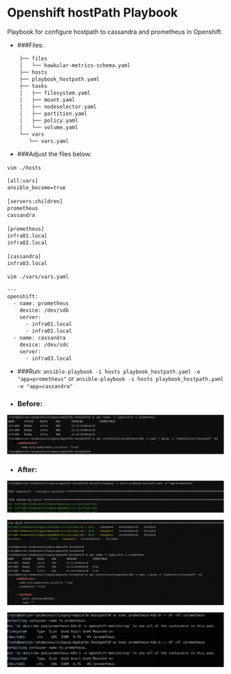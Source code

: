 # Openshift hostPath Playbook
Playbook for configure hostpath to cassandra and prometheus in Openshift.


- ###Files:

```
    ├── files
    │   └── hawkular-metrics-schema.yaml
    ├── hosts
    ├── playbook_hostpath.yaml
    ├── tasks
    │   ├── filesystem.yaml
    │   ├── mount.yaml
    │   ├── nodeselector.yaml
    │   ├── partition.yaml
    │   ├── policy.yaml
    │   └── volume.yaml
    └── vars
       └── vars.yaml
```



- ###Adjust the files below:

`vim ./hosts`

    [all:vars]
    ansible_become=true

    [servers:children]
    prometheus
    cassandra

    [prometheus]
    infra01.local
    infra02.local

    [cassandra]
    infra03.local



`vim ./vars/vars.yaml`

    ---
    openshift:
      - name: prometheus
        device: /dev/sdb
        server:
          - infra01.local
          - infra02.local
      - name: cassandra
        device: /dev/sdc
        server:
          - infra03.local


- ###Run:
`ansible-playbook -i hosts playbook_hostpath.yaml -e "app=prometheus"`
or
`ansible-playbook -i hosts playbook_hostpath.yaml -e "app=cassandra"`



- ### Before:
![](https://github.com/leoaaraujo/openshift-hostpath-playbook/blob/master/01.png?raw=true)

- ### After:
![](https://github.com/leoaaraujo/openshift-hostpath-playbook/blob/master/02.png?raw=true)

![](https://github.com/leoaaraujo/openshift-hostpath-playbook/blob/master/03.png?raw=true)

![](https://github.com/leoaaraujo/openshift-hostpath-playbook/blob/master/04.png?raw=true)
